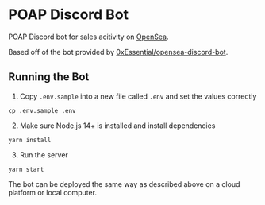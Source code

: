 # POAP Discord Bot

POAP Discord bot for sales acitivity on [OpenSea](https://opensea.io/collection/poap-v2).

Based off of the bot provided by [0xEssential/opensea-discord-bot](https://github.com/0xEssential/opensea-discord-bot).

## Running the Bot

1. Copy `.env.sample` into a new file called `.env` and set the values correctly
```
cp .env.sample .env
```

2. Make sure Node.js 14+ is installed and install dependencies
```
yarn install
```

3. Run the server
```
yarn start
```

The bot can be deployed the same way as described above on a cloud platform or local computer.
